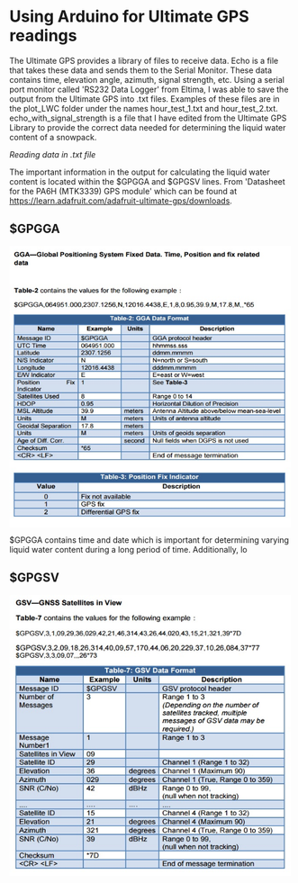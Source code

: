 # Using Arduino for Ultimate GPS readings

The Ultimate GPS provides a library of files to receive data.  Echo is a file that takes these data and sends them to the Serial Monitor.  These data contains time, elevation angle, azimuth, signal strength, etc.  Using a serial port monitor called 'RS232 Data Logger' from Eltima, I was able to save the output from the Ultimate GPS into .txt files.  Examples of these files are in the plot_LWC folder under the names hour_test_1.txt and hour_test_2.txt.  echo_with_signal_strength is a file that I have edited from the Ultimate GPS Library to provide the correct data needed for determining the liquid water content of a snowpack.



*Reading data in .txt file*

The important information in the output for calculating the liquid water content is located within the $GPGGA and $GPGSV lines.
From 'Datasheet for the PA6H (MTK3339) GPS module' which can be found at https://learn.adafruit.com/adafruit-ultimate-gps/downloads.

## $GPGGA

<img align="center" width="500" height="500" src="/images//gga.jpg">

$GPGGA contains time and date which is important for determining varying liquid water content during a long period of time.  Additionally, lo

## $GPGSV

<img align="center" width="500" height="500" src="/images//gsv.jpg">
